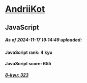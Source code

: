# [AndriiKot](https://www.codewars.com/users/AndriiKot) 
## JavaScript

##### As of 2024-11-17 19:14:49 uploaded:

#### JavaScript rank: 4 kyu

#### JavaScript score: 655

##### [8-kyu: 323](https://github.com/AndriiKot/JavaScript__CodeWars/tree/main/kyu-8)

